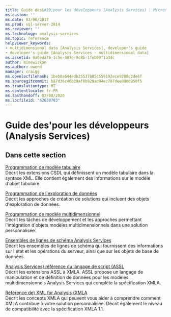 ```yaml
---
title: Guide des&#39;pour les développeurs (Analysis Services) | Microsoft Docs
ms.custom: ''
ms.date: 03/06/2017
ms.prod: sql-server-2014
ms.reviewer: ''
ms.technology: analysis-services
ms.topic: reference
helpviewer_keywords:
- multidimensional data [Analysis Services], developer's guide
- developer's guide [Analysis Services - multidimensional data]
ms.assetid: 0a6eda76-1c5e-487e-9c8b-1feb09f1a34c
author: minewiskan
ms.author: owend
manager: craigg
ms.openlocfilehash: 1beb0a644edb25537b85c559192ece9288c2de6f
ms.sourcegitcommit: b87d36c46b39af8b929ad94ec707dee8800950f5
ms.translationtype: MT
ms.contentlocale: fr-FR
ms.lasthandoff: 02/08/2020
ms.locfileid: "62638783"
---
```

# <a name="developer39s-guide-analysis-services"></a>Guide des&#39;pour les développeurs (Analysis Services)
    
## <a name="in-this-section"></a>Dans cette section  
 [Programmation de modèle tabulaire](tabular-model-programming-compatibility-levels-1050-1103/tabular-model-programming-for-compatibility-levels-1050-through-1103.md)  
 Décrit les extensions CSDL qui définissent un modèle tabulaire dans la syntaxe XML. Elle contient également des informations sur le modèle d'objet tabulaire.  
  
 [Programmation de l'exploration de données](dev-guide/data-mining-programming.md)  
 Décrit les approches de création de solutions qui incluent des objets d'exploration de données.  
  
 [Programmation de modèle multidimensionnel](multidimensional-models/multidimensional-model-programming.md)  
 Décrit les tâches de développement et les approches permettant l'intégration d'objets modèles multidimensionnels dans une solution personnalisée.  
  
 [Ensembles de lignes de schéma Analysis Services](https://docs.microsoft.com/bi-reference/schema-rowsets/analysis-services-schema-rowsets)  
 Décrit les ensembles de lignes de schéma qui fournissent des informations sur l'état et les opérations du serveur, ainsi que sur les objets de base de données.  
  
 [Analysis Services&#41; référence du langage de script &#40;ASSL](https://docs.microsoft.com/bi-reference/assl/analysis-services-scripting-language-assl-for-xmla)  
 Décrit les extensions ASSL à XMLA. ASSL propose un langage de manipulation et de définition de données pour les modèles multidimensionnels Analysis Services qui complète la spécification XMLA.  
  
 [Référence de&#41; XML for Analysis &#40;XMLA](https://docs.microsoft.com/bi-reference/xmla/xml-for-analysis-xmla-reference)  
 Décrit les concepts XMLA qui peuvent vous aider à comprendre comment XMLA contribue à votre solution personnalisée. Décrit également le niveau de compatibilité avec la spécification XMLA 1.1.  
  
  
